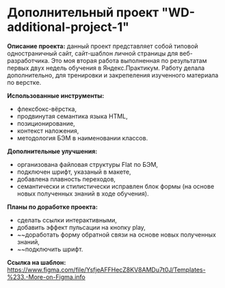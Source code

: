 # Дополнительный проект "WD-additional-project-1" 

**Описание проекта:** данный проект представляет собой типовой одностраничный сайт, сайт-шаблон личной страницы для веб-разработчика.
Это моя вторая работа выполненная по результатам первых двух недель обучения в Яндекс.Практикум. 
Работу делала дополнительно, для тренировки и закрепеления изученного материала по верстке.

**Использованные инструменты:**
* флексбокс-вёрстка,
* продвинутая семантика языка HTML,
* позиционирование,
* контекст наложения,
* методология БЭМ в наименовании классов. 

**Дополнительные улучшения:**
* организована файловая структуры Flat по БЭМ,
* подключен шрифт, указаный в макете,
* добавлена плавность переходов,
* семантически и стилистически исправлен блок формы (на основе новых полученных знаний в ходе обучения).

**Планы по доработке проекта:**
* сделать ссылки интерактивными,
* добавить эффект пульсации на кнопку play,
* ~~доработать форму обратной связи на основе новых полученных знаний,
* ~~подключить шрифт.

**Ссылка на шаблон:** https://www.figma.com/file/YsfjeAFFHecZ8KV8AMDu7t0J/Templates-%233.-More-on-Figma.info 
